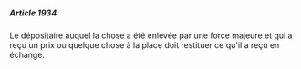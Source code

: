 ##### Article 1934

Le dépositaire auquel la chose a été enlevée par une force majeure et qui a reçu un prix ou quelque chose à la place doit restituer ce qu'il a reçu en échange.

